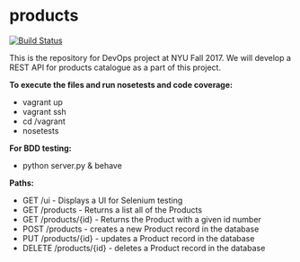 # products
[![Build Status](https://travis-ci.org/DevOps-Charlie/products.svg?branch=master)](https://travis-ci.org/DevOps-Charlie/products)

This is the repository for DevOps project at NYU Fall 2017. We will develop a REST API for products catalogue as a part of this project.

**To execute the files and run nosetests and code coverage:**
* vagrant up
* vagrant ssh
* cd /vagrant
* nosetests

**For BDD testing:**
* python server.py & behave

**Paths:**
* GET /ui - Displays a UI for Selenium testing
* GET /products - Returns a list all of the Products
* GET /products/{id} - Returns the Product with a given id number
* POST /products - creates a new Product record in the database
* PUT /products/{id} - updates a Product record in the database
* DELETE /products/{id} - deletes a Product record in the database
